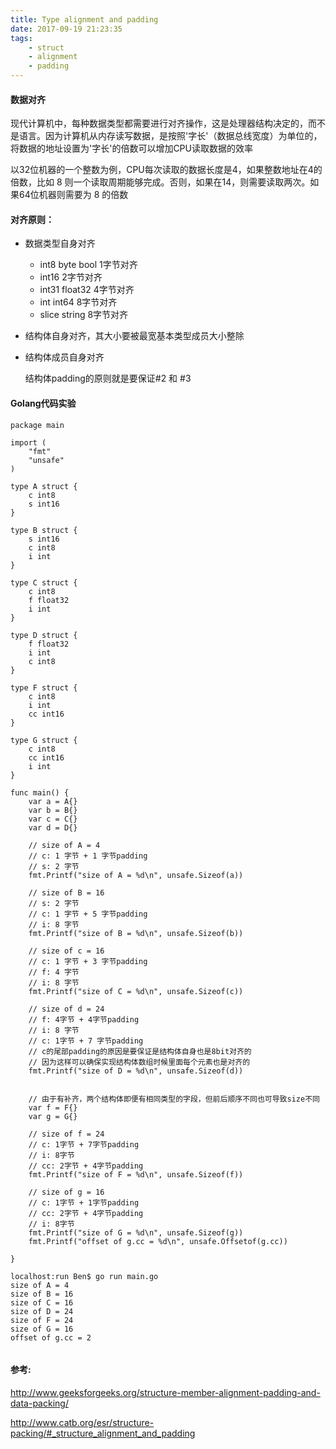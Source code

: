 ```yaml
---
title: Type alignment and padding
date: 2017-09-19 21:23:35
tags: 
	- struct 
	- alignment 
	- padding
---
```


#### 数据对齐
	
现代计算机中，每种数据类型都需要进行对齐操作，这是处理器结构决定的，而不是语言。因为计算机从内存读写数据，是按照'字长'（数据总线宽度）为单位的，将数据的地址设置为'字长'的倍数可以增加CPU读取数据的效率
	
以32位机器的一个整数为例，CPU每次读取的数据长度是4，如果整数地址在4的倍数，比如 8 则一个读取周期能够完成。否则，如果在14，则需要读取两次。如果64位机器则需要为 8 的倍数

<!--more-->

#### 对齐原则：

 * 数据类型自身对齐

 	* int8 byte bool	1字节对齐
 	* int16 			2字节对齐
 	* int31 float32 	4字节对齐
 	* int int64 		8字节对齐
	* slice string	8字节对齐

 * 结构体自身对齐，其大小要被最宽基本类型成员大小整除

 * 结构体成员自身对齐

	结构体padding的原则就是要保证#2 和 #3

#### Golang代码实验

```
package main

import (
	"fmt"
	"unsafe"
)

type A struct {
	c int8
	s int16
}

type B struct {
	s int16
	c int8
	i int
}

type C struct {
	c int8
	f float32
	i int
}

type D struct {
	f float32
	i int
	c int8
}

type F struct {
	c int8
	i int
	cc int16
}

type G struct {
	c int8
	cc int16
	i int
}

func main() {
	var a = A{}
	var b = B{}
	var c = C{}
	var d = D{}

	// size of A = 4
	// c: 1 字节 + 1 字节padding
	// s: 2 字节
	fmt.Printf("size of A = %d\n", unsafe.Sizeof(a))

	// size of B = 16
	// s: 2 字节
	// c: 1 字节 + 5 字节padding
	// i: 8 字节
	fmt.Printf("size of B = %d\n", unsafe.Sizeof(b))

	// size of c = 16
	// c: 1 字节 + 3 字节padding
	// f: 4 字节
	// i: 8 字节
	fmt.Printf("size of C = %d\n", unsafe.Sizeof(c))

	// size of d = 24
	// f: 4字节 + 4字节padding
	// i: 8 字节
	// c: 1字节 + 7 字节padding
	// c的尾部padding的原因是要保证是结构体自身也是8bit对齐的
	// 因为这样可以确保实现结构体数组时候里面每个元素也是对齐的
	fmt.Printf("size of D = %d\n", unsafe.Sizeof(d))


	// 由于有补齐，两个结构体即便有相同类型的字段，但前后顺序不同也可导致size不同
	var f = F{}
	var g = G{}

	// size of f = 24
	// c: 1字节 + 7字节padding
	// i: 8字节
	// cc: 2字节 + 4字节padding
	fmt.Printf("size of F = %d\n", unsafe.Sizeof(f))

	// size of g = 16
	// c: 1字节 + 1字节padding
	// cc: 2字节 + 4字节padding
	// i: 8字节
	fmt.Printf("size of G = %d\n", unsafe.Sizeof(g))
	fmt.Printf("offset of g.cc = %d\n", unsafe.Offsetof(g.cc))
	
}

localhost:run Ben$ go run main.go 
size of A = 4
size of B = 16
size of C = 16
size of D = 24
size of F = 24
size of G = 16
offset of g.cc = 2


```

#### 参考:
	
http://www.geeksforgeeks.org/structure-member-alignment-padding-and-data-packing/

http://www.catb.org/esr/structure-packing/#_structure_alignment_and_padding
